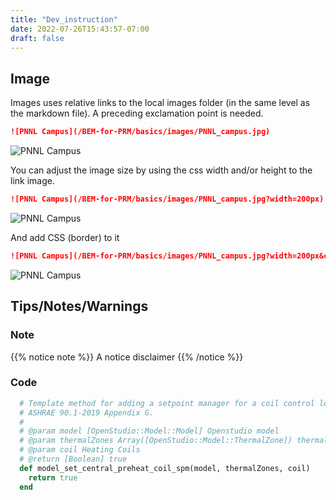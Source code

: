 ```yaml
---
title: "Dev_instruction"
date: 2022-07-26T15:43:57-07:00
draft: false
---
```


## Image

Images uses relative links to the local images folder (in the same level as the markdown file). A preceding exclamation point is needed.

```md
![PNNL Campus](/BEM-for-PRM/basics/images/PNNL_campus.jpg)
```

![PNNL Campus](/BEM-for-PRM/basics/images/PNNL_campus.jpg)

You can adjust the image size by using the css width and/or height to the link image.

```md
![PNNL Campus](/BEM-for-PRM/basics/images/PNNL_campus.jpg?width=200px)
```

![PNNL Campus](/BEM-for-PRM/basics/images/PNNL_campus.jpg?width=200px)

And add CSS (border) to it

```md
![PNNL Campus](/BEM-for-PRM/basics/images/PNNL_campus.jpg?width=200px&classes=border)
```

![PNNL Campus](/BEM-for-PRM/basics/images/PNNL_campus.jpg?width=200px&classes=border)

## Tips/Notes/Warnings

### Note

{{% notice note %}}
A notice disclaimer
{{% /notice %}}

### Code

```ruby
  # Template method for adding a setpoint manager for a coil control logic to a heating coil.
  # ASHRAE 90.1-2019 Appendix G.
  #
  # @param model [OpenStudio::Model::Model] Openstudio model
  # @param thermalZones Array([OpenStudio::Model::ThermalZone]) thermal zone array
  # @param coil Heating Coils
  # @return [Boolean] true
  def model_set_central_preheat_coil_spm(model, thermalZones, coil)
    return true
  end
```
